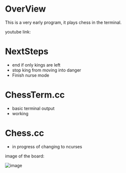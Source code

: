 # OverView

This is a very early program, it plays chess in the terminal.

youtube link: 

# NextSteps
- end if only kings are left
- stop king from moving into danger
- Finish nurse mode

# ChessTerm.cc
- basic terminal output
- working

# Chess.cc
- in progress of changing to ncurses


image of the board: 

![image](https://github.com/Calvinbullock/Chess/assets/37564710/a81585ec-5276-4759-a73e-6e0e09717ce9)
